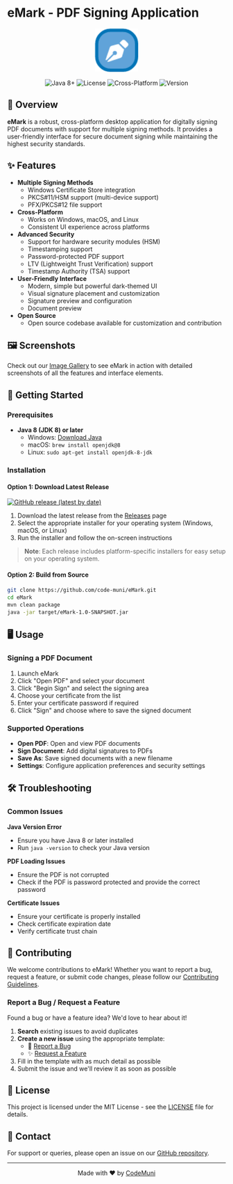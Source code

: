 # eMark - PDF Signing Application

<div align="center">
  <img src="src/main/resources/icons/logo.png" alt="eMark Logo" width="100">
  
  <p>
    <img src="https://img.shields.io/badge/Java-1.8%2B-007396?logo=java&logoColor=white" alt="Java 8+">
    <img src="https://img.shields.io/badge/License-AGPL%203.0-brightgreen" alt="License">
    <img src="https://img.shields.io/badge/Platform-Cross--Platform-brightgreen" alt="Cross-Platform">
    <img src="https://img.shields.io/badge/Version-1.0.0-brightgreen" alt="Version">
  </p>
</div>

## 📝 Overview

**eMark** is a robust, cross-platform desktop application for digitally signing PDF documents with support for multiple signing methods. It provides a user-friendly interface for secure document signing while maintaining the highest security standards.

## ✨ Features

- **Multiple Signing Methods**
  - Windows Certificate Store integration
  - PKCS#11/HSM support (multi-device support)
  - PFX/PKCS#12 file support
- **Cross-Platform**
  - Works on Windows, macOS, and Linux
  - Consistent UI experience across platforms
- **Advanced Security**
  - Support for hardware security modules (HSM)
  - Timestamping support
  - Password-protected PDF support
  - LTV (Lightweight Trust Verification) support
  - Timestamp Authority (TSA) support
- **User-Friendly Interface**
  - Modern, simple but powerful dark-themed UI
  - Visual signature placement and customization
  - Signature preview and configuration
  - Document preview
- **Open Source**
  - Open source codebase available for customization and contribution

## 🖼 Screenshots

Check out our [Image Gallery](docs/image-gallery.md) to see eMark in action with detailed screenshots of all the features and interface elements.

## 🚀 Getting Started

### Prerequisites

- **Java 8 (JDK 8) or later**
  - Windows: [Download Java](https://www.oracle.com/java/technologies/javase/javase8-archive-downloads.html)
  - macOS: `brew install openjdk@8`
  - Linux: `sudo apt-get install openjdk-8-jdk`

### Installation

#### Option 1: Download Latest Release
[![GitHub release (latest by date)](https://img.shields.io/github/v/release/code-muni/eMark?style=for-the-badge&color=blue)](https://github.com/code-muni/eMark/releases/latest)

1. Download the latest release from the [Releases](https://github.com/code-muni/eMark/releases) page
2. Select the appropriate installer for your operating system (Windows, macOS, or Linux)
3. Run the installer and follow the on-screen instructions

> **Note**: Each release includes platform-specific installers for easy setup on your operating system.

#### Option 2: Build from Source
```bash
git clone https://github.com/code-muni/eMark.git
cd eMark
mvn clean package
java -jar target/eMark-1.0-SNAPSHOT.jar
```

## 🖥 Usage

### Signing a PDF Document
1. Launch eMark
2. Click "Open PDF" and select your document
3. Click "Begin Sign" and select the signing area
4. Choose your certificate from the list
5. Enter your certificate password if required
6. Click "Sign" and choose where to save the signed document

### Supported Operations
- **Open PDF**: Open and view PDF documents
- **Sign Document**: Add digital signatures to PDFs
- **Save As**: Save signed documents with a new filename
- **Settings**: Configure application preferences and security settings

## 🛠 Troubleshooting

### Common Issues

**Java Version Error**
- Ensure you have Java 8 or later installed
- Run `java -version` to check your Java version

**PDF Loading Issues**
- Ensure the PDF is not corrupted
- Check if the PDF is password protected and provide the correct password

**Certificate Issues**
- Ensure your certificate is properly installed
- Check certificate expiration date
- Verify certificate trust chain

## 🤝 Contributing

We welcome contributions to eMark! Whether you want to report a bug, request a feature, or submit code changes, please follow our [Contributing Guidelines](CONTRIBUTING.md).

### Report a Bug / Request a Feature

Found a bug or have a feature idea? We'd love to hear about it!

1. **Search** existing issues to avoid duplicates
2. **Create a new issue** using the appropriate template:
   - 🐛 [Report a Bug](https://github.com/code-muni/eMark/issues/new?template=bug_report.md)
   - ✨ [Request a Feature](https://github.com/code-muni/eMark/issues/new?template=feature_request.md)
3. Fill in the template with as much detail as possible
4. Submit the issue and we'll review it as soon as possible

## 📄 License

This project is licensed under the MIT License - see the [LICENSE](LICENSE) file for details.

## 📧 Contact

For support or queries, please open an issue on our [GitHub repository](https://github.com/code-muni).

---

<div align="center">
  Made with ❤️ by <a href="https://github.com/code-muni">CodeMuni</a>
</div>
